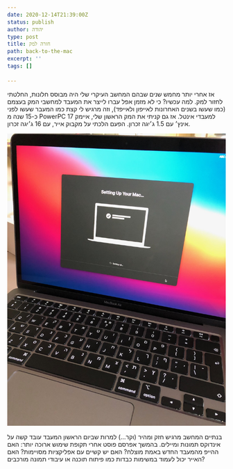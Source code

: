 ```yaml
---
date: 2020-12-14T21:39:00Z
status: publish
author: יהודה
type: post
title: חזרה למק
path: back-to-the-mac
excerpt: ''
tags: []

---
```

אז אחרי יותר מחמש שנים שבהם המחשב העיקרי שלי היה מבוסס חלונות, החלטתי לחזור למק. למה עכשיו? כי לא מזמן אפל עברו לייצר את המעבד למחשבי המק בעצמם (כמו שעשו בשנים האחרונות לאייפון ולאייפד), וזה מרגיש לי קצת כמו המעבר שעשו לפני כ-15 שנה מ PowerPC למעבדי אינטל. אז גם קניתי את המק הראשון שלי, איימק 17 אינץ׳ עם 1.5 ג׳יגה זכרון. הפעם הלכתי על מקבוק אייר, עם 16 ג׳יגה זכרון.

![](/img/2020/12/newmac.jpeg)

בנתיים המחשב מרגיש חזק ומהיר (וקר...) למרות שביום הראשון המעבד עובד קשה על אינדוקס תמונות ומיילים.  בהמשך אפרסם פוסט אחרי תקופת שימוש ארוכה יותר: האם ההייפ מהמעבד החדש באמת מוצלח? האם יש קשיים עם אפליקציות מסויימות? האם האייר יכול לעמוד במשימות כבדות כמו פיתוח תוכנה או עיבודי תמונה מורכבים?